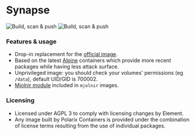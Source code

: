 # Synapse

![Build, scan & push](https://github.com/Polarix-Containers/synapse/actions/workflows/build-latest.yml/badge.svg)
![Build, scan & push](https://github.com/Polarix-Containers/synapse/actions/workflows/build-rc.yml/badge.svg)

### Features & usage
- Drop-in replacement for the [official image](https://github.com/element-hq/synapse/tree/develop/docker).
- Based on the latest [Alpine](https://alpinelinux.org/) containers which provide more recent packages while having less attack surface.
- Unprivileged image: you should check your volumes' permissions (eg `/data`), default UID/GID is 700002.
- [Mjolnir module](https://github.com/matrix-org/mjolnir/blob/main/docs/synapse_module.md) included in `mjolnir` images.

### Licensing
- Licensed under AGPL 3 to comply with licensing changes by Element.
- Any image built by Polarix Containers is provided under the combination of license terms resulting from the use of individual packages.
